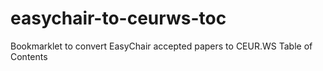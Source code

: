 # easychair-to-ceurws-toc
Bookmarklet to convert EasyChair accepted papers to CEUR.WS Table of Contents
